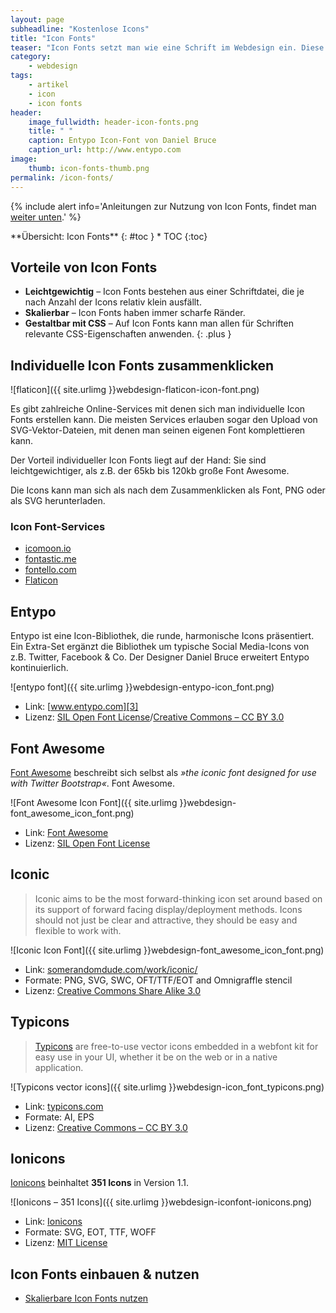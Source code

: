 ```yaml
---
layout: page
subheadline: "Kostenlose Icons"
title: "Icon Fonts"
teaser: "Icon Fonts setzt man wie eine Schrift im Webdesign ein. Diese Auswahl professioneller Icon Fonts sind kostenlos und auch für kommerzielle Projekte einsetzbar."
category:
    - webdesign
tags:
    - artikel
    - icon
    - icon fonts
header:
    image_fullwidth: header-icon-fonts.png
    title: " "
    caption: Entypo Icon-Font von Daniel Bruce
    caption_url: http://www.entypo.com
image:
    thumb: icon-fonts-thumb.png
permalink: /icon-fonts/
---
```

{% include alert info='Anleitungen zur Nutzung von Icon Fonts, findet man <a href="#icon-fonts-einbauen--nutzen">weiter unten</a>.' %}


<div class="panel radius" markdown="1">
**Übersicht: Icon Fonts**
{: #toc }
*  TOC
{:toc}
</div>


## Vorteile von Icon Fonts

- **Leichtgewichtig** – Icon Fonts bestehen aus einer Schriftdatei, die je nach Anzahl der Icons relativ klein ausfällt.
- **Skalierbar** – Icon Fonts haben immer scharfe Ränder.
- **Gestaltbar mit CSS** – Auf Icon Fonts kann man allen für Schriften relevante CSS-Eigenschaften anwenden.
{: .plus }



## Individuelle Icon Fonts zusammenklicken

![flaticon]({{ site.urlimg }}webdesign-flaticon-icon-font.png)

Es gibt zahlreiche Online-Services mit denen sich man individuelle Icon Fonts erstellen kann. Die meisten Services erlauben sogar den Upload von SVG-Vektor-Dateien, mit denen man seinen eigenen Font komplettieren kann.

Der Vorteil individueller Icon Fonts liegt auf der Hand: Sie sind leichtgewichtiger, als z.B. der 65kb bis 120kb große Font Awesome.

Die Icons kann man sich als nach dem Zusammenklicken als Font, PNG oder als SVG herunterladen.


### Icon Font-Services

- [icomoon.io][24]
- [fontastic.me][22]
- [fontello.com][23]
- [Flaticon][25]




## Entypo

Entypo ist eine Icon-Bibliothek, die runde, harmonische Icons präsentiert. Ein Extra-Set ergänzt die Bibliothek um typische Social Media-Icons von z.B. Twitter, Facebook & Co. Der Designer Daniel Bruce erweitert Entypo kontinuierlich.

![entypo font]({{ site.urlimg }}webdesign-entypo-icon_font.png)

*   Link: [www.entypo.com][3]
*   Lizenz: [SIL Open Font License][6]/[Creative Commons – CC BY 3.0][7]



## Font Awesome

[Font Awesome][4] beschreibt sich selbst als *»the iconic font designed for use with Twitter Bootstrap«*. Font Awesome.

![Font Awesome Icon Font]({{ site.urlimg }}webdesign-font_awesome_icon_font.png)

*   Link: [Font Awesome][4]
*   Lizenz: [SIL Open Font License][6]



## Iconic

> Iconic aims to be the most forward-thinking icon set around based on its support of forward facing display/deployment methods. Icons should not just be clear and attractive, they should be easy and flexible to work with.

![Iconic Icon Font]({{ site.urlimg }}webdesign-font_awesome_icon_font.png)

*   Link: [somerandomdude.com/work/iconic/][5]
*   Formate: PNG, SVG, SWC, OFT/TTF/EOT and Omnigraffle stencil
*   Lizenz: [Creative Commons Share Alike 3.0][9]



## Typicons

> [Typicons][10] are free-to-use vector icons embedded in a webfont kit for easy use in your UI, whether it be on the web or in a native application.

![Typicons vector icons]({{ site.urlimg }}webdesign-icon_font_typicons.png)

*   Link: [typicons.com][10]
*   Formate: AI, EPS
*   Lizenz: [Creative Commons – CC BY 3.0][7]



## Ionicons

[Ionicons][8] beinhaltet **351 Icons** in Version 1.1.

![Ionicons – 351 Icons]({{ site.urlimg }}webdesign-iconfont-ionicons.png)

*   Link: [Ionicons][8]
*   Formate: SVG, EOT, TTF, WOFF
*   Lizenz: [MIT License][13]



## Icon Fonts einbauen & nutzen

*   [Skalierbare Icon Fonts nutzen][11]





 [1]: #
 [2]: #icon-font-anleitungen
 [3]: http://www.entypo.com
 [4]: http://fortawesome.github.io/Font-Awesome/
 [5]: http://somerandomdude.com/work/iconic/
 [6]: http://scripts.sil.org/OFL
 [7]: http://creativecommons.org/licenses/by-sa/3.0/
 [8]: http://ionicons.com
 [9]: http://creativecommons.org/licenses/by-sa/3.0/us/
 [10]: http://typicons.com/
 [11]: http://www.webmasterpro.de/coding/article/css-texte-mit-symbolen-durch-icon-fonts-schmuecken.html
 [12]: #
 [13]: http://opensource.org/licenses/MIT
 [22]: http://fontastic.me/
 [23]: http://fontello.com/
 [24]: https://icomoon.io/app/
 [25]: http://www.flaticon.com/
